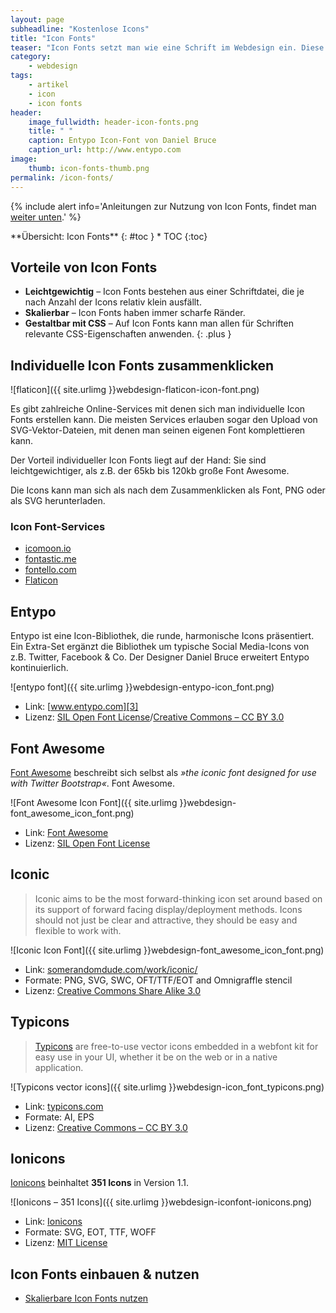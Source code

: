 ```yaml
---
layout: page
subheadline: "Kostenlose Icons"
title: "Icon Fonts"
teaser: "Icon Fonts setzt man wie eine Schrift im Webdesign ein. Diese Auswahl professioneller Icon Fonts sind kostenlos und auch für kommerzielle Projekte einsetzbar."
category:
    - webdesign
tags:
    - artikel
    - icon
    - icon fonts
header:
    image_fullwidth: header-icon-fonts.png
    title: " "
    caption: Entypo Icon-Font von Daniel Bruce
    caption_url: http://www.entypo.com
image:
    thumb: icon-fonts-thumb.png
permalink: /icon-fonts/
---
```

{% include alert info='Anleitungen zur Nutzung von Icon Fonts, findet man <a href="#icon-fonts-einbauen--nutzen">weiter unten</a>.' %}


<div class="panel radius" markdown="1">
**Übersicht: Icon Fonts**
{: #toc }
*  TOC
{:toc}
</div>


## Vorteile von Icon Fonts

- **Leichtgewichtig** – Icon Fonts bestehen aus einer Schriftdatei, die je nach Anzahl der Icons relativ klein ausfällt.
- **Skalierbar** – Icon Fonts haben immer scharfe Ränder.
- **Gestaltbar mit CSS** – Auf Icon Fonts kann man allen für Schriften relevante CSS-Eigenschaften anwenden.
{: .plus }



## Individuelle Icon Fonts zusammenklicken

![flaticon]({{ site.urlimg }}webdesign-flaticon-icon-font.png)

Es gibt zahlreiche Online-Services mit denen sich man individuelle Icon Fonts erstellen kann. Die meisten Services erlauben sogar den Upload von SVG-Vektor-Dateien, mit denen man seinen eigenen Font komplettieren kann.

Der Vorteil individueller Icon Fonts liegt auf der Hand: Sie sind leichtgewichtiger, als z.B. der 65kb bis 120kb große Font Awesome.

Die Icons kann man sich als nach dem Zusammenklicken als Font, PNG oder als SVG herunterladen.


### Icon Font-Services

- [icomoon.io][24]
- [fontastic.me][22]
- [fontello.com][23]
- [Flaticon][25]




## Entypo

Entypo ist eine Icon-Bibliothek, die runde, harmonische Icons präsentiert. Ein Extra-Set ergänzt die Bibliothek um typische Social Media-Icons von z.B. Twitter, Facebook & Co. Der Designer Daniel Bruce erweitert Entypo kontinuierlich.

![entypo font]({{ site.urlimg }}webdesign-entypo-icon_font.png)

*   Link: [www.entypo.com][3]
*   Lizenz: [SIL Open Font License][6]/[Creative Commons – CC BY 3.0][7]



## Font Awesome

[Font Awesome][4] beschreibt sich selbst als *»the iconic font designed for use with Twitter Bootstrap«*. Font Awesome.

![Font Awesome Icon Font]({{ site.urlimg }}webdesign-font_awesome_icon_font.png)

*   Link: [Font Awesome][4]
*   Lizenz: [SIL Open Font License][6]



## Iconic

> Iconic aims to be the most forward-thinking icon set around based on its support of forward facing display/deployment methods. Icons should not just be clear and attractive, they should be easy and flexible to work with.

![Iconic Icon Font]({{ site.urlimg }}webdesign-font_awesome_icon_font.png)

*   Link: [somerandomdude.com/work/iconic/][5]
*   Formate: PNG, SVG, SWC, OFT/TTF/EOT and Omnigraffle stencil
*   Lizenz: [Creative Commons Share Alike 3.0][9]



## Typicons

> [Typicons][10] are free-to-use vector icons embedded in a webfont kit for easy use in your UI, whether it be on the web or in a native application.

![Typicons vector icons]({{ site.urlimg }}webdesign-icon_font_typicons.png)

*   Link: [typicons.com][10]
*   Formate: AI, EPS
*   Lizenz: [Creative Commons – CC BY 3.0][7]



## Ionicons

[Ionicons][8] beinhaltet **351 Icons** in Version 1.1.

![Ionicons – 351 Icons]({{ site.urlimg }}webdesign-iconfont-ionicons.png)

*   Link: [Ionicons][8]
*   Formate: SVG, EOT, TTF, WOFF
*   Lizenz: [MIT License][13]



## Icon Fonts einbauen & nutzen

*   [Skalierbare Icon Fonts nutzen][11]





 [1]: #
 [2]: #icon-font-anleitungen
 [3]: http://www.entypo.com
 [4]: http://fortawesome.github.io/Font-Awesome/
 [5]: http://somerandomdude.com/work/iconic/
 [6]: http://scripts.sil.org/OFL
 [7]: http://creativecommons.org/licenses/by-sa/3.0/
 [8]: http://ionicons.com
 [9]: http://creativecommons.org/licenses/by-sa/3.0/us/
 [10]: http://typicons.com/
 [11]: http://www.webmasterpro.de/coding/article/css-texte-mit-symbolen-durch-icon-fonts-schmuecken.html
 [12]: #
 [13]: http://opensource.org/licenses/MIT
 [22]: http://fontastic.me/
 [23]: http://fontello.com/
 [24]: https://icomoon.io/app/
 [25]: http://www.flaticon.com/
